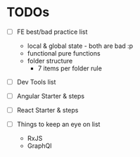 # TODOs

- [ ] FE best/bad practice list
    - local & global state - both are bad :p
    - functional pure functions
    - folder structure
        - 7 items per folder rule

- [ ] Dev Tools list

- [ ] Angular Starter & steps

- [ ] React Starter & steps

- [ ] Things to keep an eye on list
    - RxJS
    - GraphQl